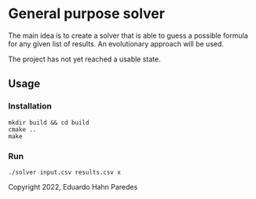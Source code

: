 # General purpose solver

The main idea is to create a solver that is able to guess a possible formula for any given list of results.
An evolutionary approach will be used.

The project has not yet reached a usable state.

## Usage
### Installation
```
mkdir build && cd build
cmake ..
make
```

### Run
```
./solver input.csv results.csv x
```

Copyright 2022, Eduardo Hahn Paredes